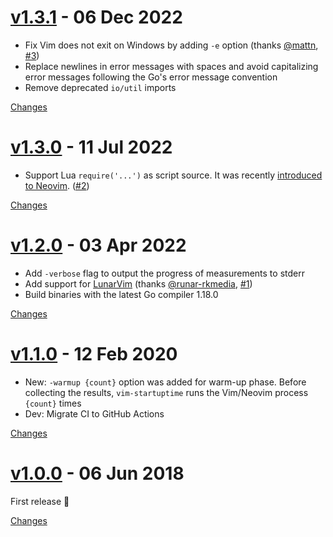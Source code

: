 <a name="v1.3.1"></a>
# [v1.3.1](https://github.com/rhysd/vim-startuptime/releases/tag/v1.3.1) - 06 Dec 2022

- Fix Vim does not exit on Windows by adding `-e` option (thanks [@mattn](https://github.com/mattn), [#3](https://github.com/rhysd/vim-startuptime/issues/3))
- Replace newlines in error messages with spaces and avoid capitalizing error messages following the Go's error message convention
- Remove deprecated `io/util` imports

[Changes][v1.3.1]


<a name="v1.3.0"></a>
# [v1.3.0](https://github.com/rhysd/vim-startuptime/releases/tag/v1.3.0) - 11 Jul 2022

- Support Lua `require('...')` as script source. It was recently [introduced to Neovim](https://github.com/neovim/neovim/pull/19267). ([#2](https://github.com/rhysd/vim-startuptime/issues/2))

[Changes][v1.3.0]


<a name="v1.2.0"></a>
# [v1.2.0](https://github.com/rhysd/vim-startuptime/releases/tag/v1.2.0) - 03 Apr 2022

- Add `-verbose` flag to output the progress of measurements to stderr
- Add support for [LunarVim](https://www.lunarvim.org/) (thanks [@runar-rkmedia](https://github.com/runar-rkmedia), [#1](https://github.com/rhysd/vim-startuptime/issues/1))
- Build binaries with the latest Go compiler 1.18.0

[Changes][v1.2.0]


<a name="v1.1.0"></a>
# [v1.1.0](https://github.com/rhysd/vim-startuptime/releases/tag/v1.1.0) - 12 Feb 2020

- New: `-warmup {count}` option was added for warm-up phase. Before collecting the results, `vim-startuptime` runs the Vim/Neovim process `{count}` times
- Dev: Migrate CI to GitHub Actions

[Changes][v1.1.0]


<a name="v1.0.0"></a>
# [v1.0.0](https://github.com/rhysd/vim-startuptime/releases/tag/v1.0.0) - 06 Jun 2018

First release :tada:

[Changes][v1.0.0]


[v1.3.1]: https://github.com/rhysd/vim-startuptime/compare/v1.3.0...v1.3.1
[v1.3.0]: https://github.com/rhysd/vim-startuptime/compare/v1.2.0...v1.3.0
[v1.2.0]: https://github.com/rhysd/vim-startuptime/compare/v1.1.0...v1.2.0
[v1.1.0]: https://github.com/rhysd/vim-startuptime/compare/v1.0.0...v1.1.0
[v1.0.0]: https://github.com/rhysd/vim-startuptime/tree/v1.0.0

 <!-- Generated by https://github.com/rhysd/changelog-from-release -->
